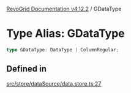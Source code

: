 [RevoGrid Documentation v4.12.2](README.md) / GDataType

# Type Alias: GDataType

```ts
type GDataType: DataType | ColumnRegular;
```

## Defined in

[src/store/dataSource/data.store.ts:27](https://github.com/revolist/revogrid/blob/e582d99bf63e98e148b1cd4edfa5db75a0a4d1b7/src/store/dataSource/data.store.ts#L27)
